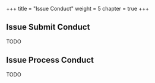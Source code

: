 +++
title = "Issue Conduct"
weight = 5
chapter = true
+++

## Issue Submit Conduct

TODO

## Issue Process Conduct

TODO
